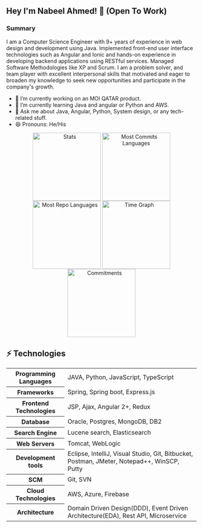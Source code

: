 ## Hey I'm Nabeel Ahmed! 👋 (Open To Work)

<h3>Summary</h3>
<p>I am a Computer Science Engineer with 9+ years of experience in web design and development using Java. Implemented front-end user interface technologies such as Angular and Ionic and hands-on experience in developing backend applications using RESTful services. Managed Software Methodologies like XP and Scrum. I am a problem solver, and team player with excellent interpersonal skills that motivated and eager to broaden my knowledge to seek new opportunities and participate in the company's growth.</p>

- 🔭 I’m currently working on an MOI QATAR product.
- 🌱 I’m currently learning Java and angular or Python and AWS.
- 💬 Ask me about Java, Angular, Python, System design, or any tech-related stuff.
- 😄 Pronouns: He/His

<div align="center">
  <img align="center" src="http://github-profile-summary-cards.vercel.app/api/cards/stats?username=NABEEL-AHMED-JAMIL&theme=transparent" height="180em" alt="Stats"/>
  <img align="center" src="http://github-profile-summary-cards.vercel.app/api/cards/most-commit-language?username=NABEEL-AHMED-JAMIL&theme=transparent&exclude=html,CSS,Jupyter%20Notebook" height="180em" alt="Most Commits Languages"/>
  <img align="center" src="http://github-profile-summary-cards.vercel.app/api/cards/repos-per-language?username=NABEEL-AHMED-JAMIL&theme=transparent&exclude=html,CSS,Jupyter%20Notebook" height="180em" alt="Most Repo Languages"/>
  <img align="center" src="http://github-profile-summary-cards.vercel.app/api/cards/productive-time?username=NABEEL-AHMED-JAMIL&theme=transparent&utcOffset=5.30" height="180em" alt="Time Graph"/>
  <img align="center" src="http://github-profile-summary-cards.vercel.app/api/cards/profile-details?username=NABEEL-AHMED-JAMIL&theme=transparent" height="180em" alt="Commitments"/>
</div>


## ⚡ Technologies

<table>
	<tr>
		<th>Programming Languages</th>
		<td>JAVA, Python, JavaScript, TypeScript</td>
	</tr>
  <tr>
		<th>Frameworks</th>
		<td>Spring, Spring boot, Express.js</td>
	</tr>
  <tr>
		<th>Frontend Technologies</th>
		<td>JSP, Ajax, Angular 2+, Redux</td>
	</tr>
  <tr>
		<th>Database</th>
		<td>Oracle, Postgres, MongoDB, DB2</td>
	</tr>
  <tr>
		<th>Search Engine</th>
		<td>Lucene search, Elasticsearch</td>
	</tr>
  <tr>
		<th>Web Servers</th>
		<td>Tomcat, WebLogic</td>
	</tr>
  <tr>
		<th>Development tools</th>
		<td>Eclipse, IntelliJ, Visual Studio, Git, Bitbucket, Postman, JMeter, Notepad++, WinSCP, Putty</td>
	</tr>
  <tr>
		<th>SCM</th>
		<td>Git, SVN</td>
	</tr>
  <tr>
		<th>Cloud Technologies</th>
		<td>AWS, Azure, Firebase</td>
	</tr>
	  <tr>
		<th>Architecture</th>
		<td>Domain Driven Design(DDD), Event Driven Architecture(EDA), Rest API, Microservice</td>
	</tr>
</table>

<!--https://user-images.githubusercontent.com/58986949/115314310-805b2780-a1a7-11eb-8558-648a367ea231.mp4-->

